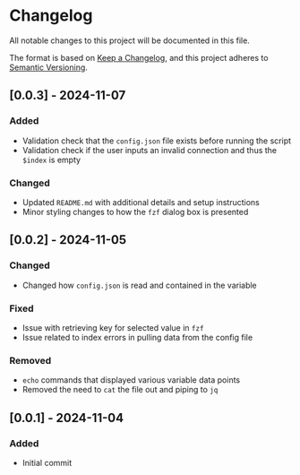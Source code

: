# Changelog

All notable changes to this project will be documented in this file.

The format is based on [Keep a Changelog](https://keepachangelog.com/en/1.0.0/),
and this project adheres to [Semantic Versioning](https://semver.org/spec/v2.0.0.html).

## [0.0.3] - 2024-11-07
### Added

- Validation check that the `config.json` file exists before running the script
- Validation check if the user inputs an invalid connection and thus the `$index` is empty

### Changed

- Updated `README.md` with additional details and setup instructions
- Minor styling changes to how the `fzf` dialog box is presented

## [0.0.2] - 2024-11-05
### Changed

- Changed how `config.json` is read and contained in the variable

### Fixed

- Issue with retrieving key for selected value in `fzf`
- Issue related to index errors in pulling data from the config file

### Removed

- `echo` commands that displayed various variable data points
- Removed the need to `cat` the file out and piping to `jq`

## [0.0.1] - 2024-11-04
### Added

- Initial commit
